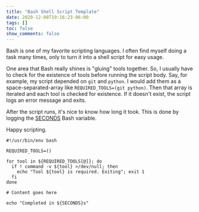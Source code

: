 ```yaml
---
title: "Bash Shell Script Template"
date: 2020-12-08T19:16:23-06:00
tags: []
toc: false
show_comments: false
---
```


Bash is one of my favorite scripting languages. I often find myself doing a task many times, only to turn it into a shell script for easy usage.

One area that Bash really shines is "gluing" tools together. So, I usually have to check for the existence of tools before running the script body. Say, for example, my script depended on `git` and `python`. I would add them as a space-separated-array like `REQUIRED_TOOLS=(git python)`. Then that array is iterated and each tool is checked for existence. If it doesn't exist, the script logs an error message and exits.

After the script runs, it's nice to know how long it took. This is done by logging the [SECONDS](https://www.gnu.org/software/bash/manual/html_node/Bash-Variables.html) Bash variable.

Happy scripting.

```shell
#!/usr/bin/env bash

REQUIRED_TOOLS=()

for tool in ${REQUIRED_TOOLS[@]}; do
  if ! command -v ${tool} >/dev/null; then
    echo "Tool ${tool} is required. Exiting"; exit 1
  fi
done

# Content goes here

echo "Completed in ${SECONDS}s"
```
